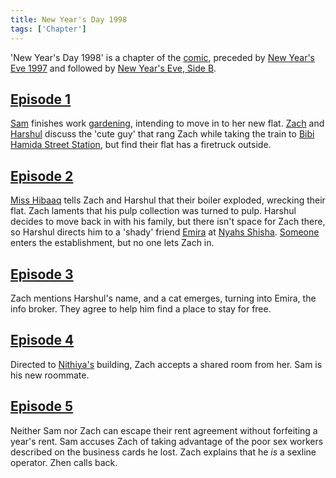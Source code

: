 ```yaml
---
title: New Year's Day 1998
tags: ['Chapter']
---
```

'New Year's Day 1998' is a chapter of the [comic](/_wiki/index.md), preceded by [New Year's Eve 1997](/_wiki/new-years-eve-1997.md) and followed by [New Year's Eve, Side B](/_wiki/new-years-eve-side-b.md).

## [Episode 1](https://tapas.io/episode/1297345)
[Sam](/_wiki/sam.md) finishes work [gardening](/_wiki/greenscharming.md), intending to move in to her new flat. [Zach](/_wiki/zach.md) and [Harshul](/_wiki/harshul.md) discuss the 'cute guy' that rang Zach while taking the train to [Bibi Hamida Street Station](/_wiki/bibi-hamida-street-station.md), but find their flat has a firetruck outside.

## [Episode 2](https://tapas.io/episode/1297351)
[Miss Hibaaq](/_wiki/miss-hibaaq.md) tells Zach and Harshul that their boiler exploded, wrecking their flat. Zach laments that his pulp collection was turned to pulp. Harshul decides to move back in with his family, but there isn't space for Zach there, so Harshul directs him to a 'shady' friend [Emira](/_wiki/emira.md) at [Nyahs Shisha](/_wiki/nyahs-shisha.md). [Someone](/_wiki/saesha.md) enters the establishment, but no one lets Zach in.

## [Episode 3](https://tapas.io/episode/1297353)
Zach mentions Harshul's name, and a cat emerges, turning into Emira, the info broker. They agree to help him find a place to stay for free.

## [Episode 4](https://tapas.io/episode/1297356)
Directed to [Nithiya's](/_wiki/nithiya.md) building, Zach accepts a shared room from her. Sam is his new roommate.

## [Episode 5](https://tapas.io/episode/1297359)
Neither Sam nor Zach can escape their rent agreement without forfeiting a year's rent. Sam accuses Zach of taking advantage of the poor sex workers described on the business cards he lost. Zach explains that he *is* a sexline operator. Zhen calls back.
